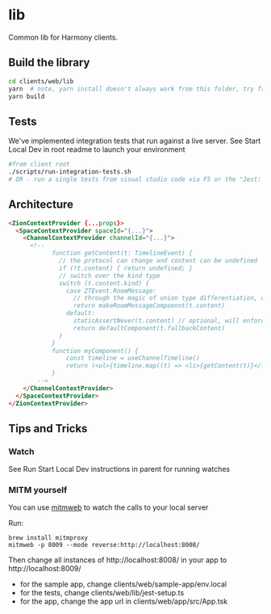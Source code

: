 # lib

Common lib for Harmony clients.

## Build the library

```bash
cd clients/web/lib
yarn  # note, yarn install doesn't always work from this folder, try from root
yarn build
```

## Tests

We've implemented integration tests that run against a live server. See Start Local Dev in root readme to launch your environment

```bash
#from client root
./scripts/run-integration-tests.sh
# OR - run a single tests from visual studio code via F5 or the "Jest: current file in 'web/lib/` commmand
```

## Architecture

```html
<ZionContextProvider {...props}>
  <SpaceContextProvider spaceId="{...}">
    <ChannelContextProvider channelId="{...}">
      <!--
            function getContent(t: TimelineEvent) {
              // the protocol can change and content can be undefined
              if (!t.content) { return undefined; }
              // switch over the kind type
              switch (t.content.kind) {
                case ZTEvent.RoomMessage:
                  // through the magic of union type differentiation, content is now typed to RoomMessageEvent
                  return makeRoomMessageCompoennt(t.content)
                default:
                  staticAssertNever(t.content) // optional, will enforce compile time check for enum exhaustion
                  return defaultComponent(t.fallbackContent)
              }
            }
            function myComponent() {
                const timeline = useChannelTimeline()
                return (<ul>{timeline.map((t) => <li>{getContent(t)}</li>)}</ul>)
            }
        -->
    </ChannelContextProvider>
  </SpaceContextProvider>
</ZionContextProvider>
```

## Tips and Tricks

### Watch

See Run Start Local Dev instructions in parent for running watches

### MITM yourself

You can use [mitmweb](https://mitmproxy.org/) to watch the calls to your local server

Run:

```
brew install mitmproxy
mitmweb -p 8009 --mode reverse:http://localhost:8008/

```

Then change all instances of http://localhost:8008/ in your app to http://localhost:8009/

- for the sample app, change clients/web/sample-app/env.local
- for the tests, change clients/web/lib/jest-setup.ts
- for the app, change the app url in clients/web/app/src/App.tsk
